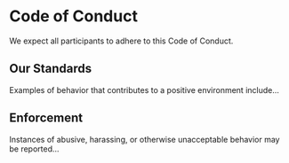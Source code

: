 # Code of Conduct
We expect all participants to adhere to this Code of Conduct.

## Our Standards
Examples of behavior that contributes to a positive environment include...

## Enforcement
Instances of abusive, harassing, or otherwise unacceptable behavior may be reported...
